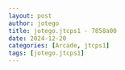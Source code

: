 ```yaml
---
layout: post
author: jotego
title: jotego.jtcps1 - 7858a00
date: 2024-12-20
categories: [Arcade, jtcps1]
tags: [jotego.jtcps1]
---
```


